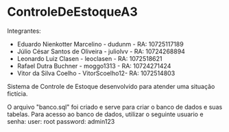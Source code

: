 # ControleDeEstoqueA3

Integrantes: 
- Eduardo Nienkotter Marcelino - dudunm - RA: 10725117189
- Júlio César Santos de Oliveira - juliolvv - RA: 10724268894
- Leonardo Luiz Clasen - leoclasen - RA: 1072518621
- Rafael Dutra Buchner - moggo1313 - RA: 10724271424
- Vitor da Silva Coelho - VitorScoelho12- RA: 1072514803

Sistema de Controle de Estoque desenvolvido para atender uma situação fictícia.

O arquivo "banco.sql" foi criado e serve para criar o banco de dados e suas tabelas.
Para acesso ao banco de dados, utilizar o seguinte usuario e senha:
user: root
password: admin123
